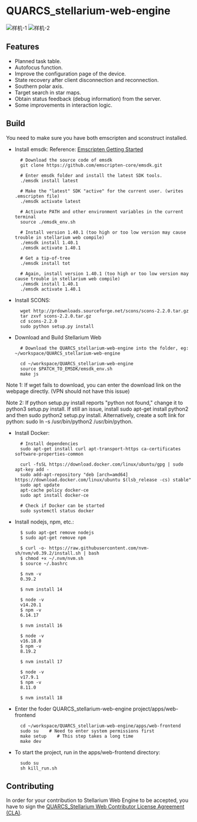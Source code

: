 QUARCS_stellarium-web-engine
=====================

![样机-1](https://github.com/QHYCCD-QUARCS/QUARCS_stellarium-web-engine/assets/158538628/d4790bf1-ee0c-42b4-9865-c616eecdc49d)
![样机-2](https://github.com/QHYCCD-QUARCS/QUARCS_stellarium-web-engine/assets/158538628/93b78d5b-8c77-4dca-a3e2-ef6b4750899b)


Features
--------

- Planned task table.
- Autofocus function.
- Improve the configuration page of the device.
- State recovery after client disconnection and reconnection.
- Southern polar axis.
- Target search in star maps.
- Obtain status feedback (debug information) from the server.
- Some improvements in interaction logic.


Build
----------------------------

You need to make sure you have both emscripten and sconstruct installed.

- Install emsdk:
Reference: [Emscripten Getting Started](https://emscripten.org/docs/getting_started/downloads.html#)

        # Download the source code of emsdk
        git clone https://github.com/emscripten-core/emsdk.git
        
        # Enter emsdk folder and install the latest SDK tools.
        ./emsdk install latest
        
        # Make the "latest" SDK "active" for the current user. (writes .emscripten file)
        ./emsdk activate latest
        
        # Activate PATH and other environment variables in the current terminal
        source ./emsdk_env.sh
        
        # Install version 1.40.1 (too high or too low version may cause trouble in stellarium web compile)
        ./emsdk install 1.40.1
        ./emsdk activate 1.40.1
        
        # Get a tip-of-tree
        ./emsdk install tot
        
        # Again, install version 1.40.1 (too high or too low version may cause trouble in stellarium web compile)
        ./emsdk install 1.40.1
        ./emsdk activate 1.40.1

- Install SCONS:

        wget http://prdownloads.sourceforge.net/scons/scons-2.2.0.tar.gz
        tar zxvf scons-2.2.0.tar.gz
        cd scons-2.2.0
        sudo python setup.py install

- Download and Build Stellarium Web 
        
        # Download the QUARCS_stellarium-web-engine into the folder, eg: ~/workspace/QUARCS_stellarium-web-engine
        
        cd ~/workspace/QUARCS_stellarium-web-engine
        source $PATCH_TO_EMSDK/emsdk_env.sh
        make js


Note 1: If wget fails to download, you can enter the download link on the webpage directly. (VPN should not have this issue)

Note 2: If python setup.py install reports "python not found," change it to python3 setup.py install. If still an issue, install sudo apt-get install python2 and then sudo python2 setup.py install. Alternatively, create a soft link for python: sudo ln -s /usr/bin/python2 /usr/bin/python.

- Install Docker:

        # Install dependencies
        sudo apt-get install curl apt-transport-https ca-certificates software-properties-common
        
        curl -fsSL https://download.docker.com/linux/ubuntu/gpg | sudo apt-key add -
        sudo add-apt-repository "deb [arch=amd64] https://download.docker.com/linux/ubuntu $(lsb_release -cs) stable"
        sudo apt update
        apt-cache policy docker-ce
        sudo apt install docker-ce
        
        # Check if Docker can be started
        sudo systemctl status docker

- Install nodejs, npm, etc.:

        $ sudo apt-get remove nodejs
        $ sudo apt-get remove npm
        
        $ curl -o- https://raw.githubusercontent.com/nvm-sh/nvm/v0.39.2/install.sh | bash
        $ chmod +x ~/.nvm/nvm.sh
        $ source ~/.bashrc
        
        $ nvm -v
        0.39.2
        
        $ nvm install 14
        
        $ node -v
        v14.20.1
        $ npm -v
        6.14.17
        
        $ nvm install 16
        
        $ node -v
        v16.18.0
        $ npm -v
        8.19.2
        
        $ nvm install 17
        
        $ node -v
        v17.9.1
        $ npm -v
        8.11.0
        
        $ nvm install 18

- Enter the foder QUARCS_stellarium-web-engine project/apps/web-frontend

        cd ~/workspace/QUARCS_stellarium-web-engine/apps/web-frontend
        sudo su    # Need to enter system permissions first
        make setup    # This step takes a long time
        make dev

- To start the project, run in the apps/web-frontend directory:

        sudo su
        sh kill_run.sh


Contributing
------------

In order for your contribution to Stellarium Web Engine to be accepted, you have to sign the
[QUARCS_Stellarium Web Contributor License Agreement (CLA)](doc/cla/sign-cla.md).
